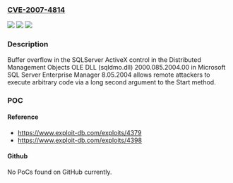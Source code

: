 ### [CVE-2007-4814](https://cve.mitre.org/cgi-bin/cvename.cgi?name=CVE-2007-4814)
![](https://img.shields.io/static/v1?label=Product&message=n%2Fa&color=blue)
![](https://img.shields.io/static/v1?label=Version&message=n%2Fa&color=blue)
![](https://img.shields.io/static/v1?label=Vulnerability&message=n%2Fa&color=brighgreen)

### Description

Buffer overflow in the SQLServer ActiveX control in the Distributed Management Objects OLE DLL (sqldmo.dll) 2000.085.2004.00 in Microsoft SQL Server Enterprise Manager 8.05.2004 allows remote attackers to execute arbitrary code via a long second argument to the Start method.

### POC

#### Reference
- https://www.exploit-db.com/exploits/4379
- https://www.exploit-db.com/exploits/4398

#### Github
No PoCs found on GitHub currently.

